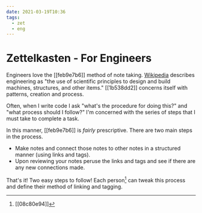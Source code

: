 ```yaml
---
date: 2021-03-19T10:36
tags:
  - zet
  - eng
---
```


# Zettelkasten - For Engineers

Engineers love the [[feb9e7b6]] method of note taking.
[Wikipedia](https://en.wikipedia.org/wiki/Engineering) describes engineering as
"the use of scientific principles to design and build machines, structures, and
other items." [[1b538dd2]] concerns itself with patterns, creation and
process.

Often, when I write code I ask "what's the procedure for doing this?" and "what
process should I follow?" I'm concerned with the series of steps that I must
take to complete a task.

In this manner, [[feb9e7b6]] is _fairly_ prescriptive. There are two main
steps in the process.
* Make notes and connect those notes to other notes in a structured manner
  (using links and tags).
* Upon reviewing your notes peruse the links and tags and see if there are any
  new connections made.

That's it! Two easy steps to follow! Each person[^me] can tweak this process and
define their method of linking and tagging.


[^me]: [[08c80e94]]
